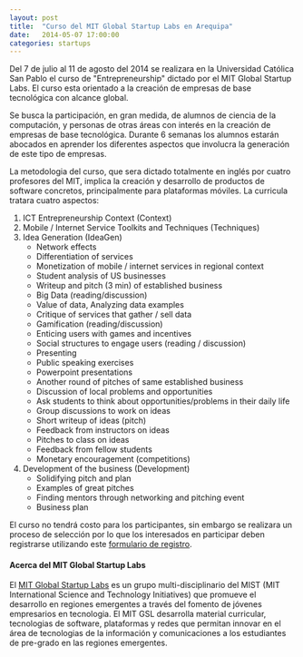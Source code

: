 ```yaml
---
layout: post
title:  "Curso del MIT Global Startup Labs en Arequipa"
date:   2014-05-07 17:00:00
categories: startups
---
```


Del 7 de julio al 11 de agosto del 2014 se realizara en la Universidad
Católica San Pablo el curso de "Entrepreneurship" dictado por el MIT
Global Startup Labs. El curso esta orientado a la creación de empresas
de base tecnológica con alcance global.

Se busca la participación, en gran medida, de alumnos de ciencia de la
computación, y personas de otras áreas con interés en la creación de
empresas de base tecnológica. Durante 6 semanas los alumnos estarán
abocados en aprender los diferentes aspectos que involucra la
generación de este tipo de empresas. 

La metodologia del curso, que sera dictado totalmente en inglés por
cuatro profesores del MIT, implica la creación y desarrollo de
productos de software concretos, principalmente para plataformas
móviles. La curricula tratara cuatro aspectos: 


1. ICT Entrepreneurship Context (Context)
2. Mobile / Internet Service Toolkits and Techniques (Techniques)
3. Idea Generation (IdeaGen)
	- Network effects
	- Differentiation of services
	- Monetization of mobile / internet services in regional context
	- Student analysis of US businesses
	- Writeup and pitch (3 min) of established business
	- Big Data (reading/discussion)
	- Value of data, Analyzing data examples
	- Critique of services that gather / sell data
	- Gamification (reading/discussion)
	- Enticing users with games and incentives
	- Social structures to engage users (reading / discussion)
	- Presenting
	- Public speaking exercises
	- Powerpoint presentations
	- Another round of pitches of same established business
	- Discussion of local problems and opportunities
	- Ask students to think about opportunities/problems in their daily life
	- Group discussions to work on ideas
	- Short writeup of ideas (pitch)
	- Feedback from instructors on ideas
	- Pitches to class on ideas
	- Feedback from fellow students
	- Monetary encouragement (competitions)
4. Development of the business (Development)
	- Solidifying pitch and plan
	- Examples of great pitches
	- Finding mentors through networking and pitching event
	- Business plan


El curso no tendrá costo para los participantes, sin embargo se
realizara un proceso de selección por lo que los interesados en
participar deben registrarse utilizando este 
[formulario de registro][Registro].


#### Acerca del MIT Global Startup Labs

El [MIT Global Startup Labs][MIT-GSL] es un grupo multi-disciplinario del MIST
(MIT International Science and Technology Initiatives) que promueve el
desarrollo en regiones emergentes a través del fomento de jóvenes
empresarios en tecnologia. El MIT GSL desarrolla material curricular,
tecnologias de software, plataformas y redes que permitan innovar en
el área de tecnologias de la información y comunicaciones a los
estudiantes de pre-grado en las regiones emergentes.


[MIT-GSL]: http://gsl.mit.edu/program/peru-summer-2014/
[Registro]: https://docs.google.com/forms/d/193PZ45Fx7Rr8aC7BgCDUrolCofBMme8ggSblmlQ-I4k/viewform

